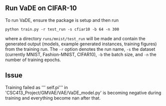
## Run VaDE on CIFAR-10

To run VaDE, ensure the package is setup and then run
```
python train.py -r test_run -s cfiar10 -b 64 -n 300
```
where a directory `runs/mnist/test_run` will be made and contain the generated output
(models, example generated instances, training figures) from the training run.
The `-r` option denotes the run name, `-s` the dataset (currently MNIST, Fashion-MNIST, CIFAR10),
`-b` the batch size, and `-n` the number of training epochs.

## Issue
Training failed as ''' self.pi''' in 'CSC413_Project/GMVAE/VAE/VaDE_model.py' is becoming negative during training and everything become nan after that. 
